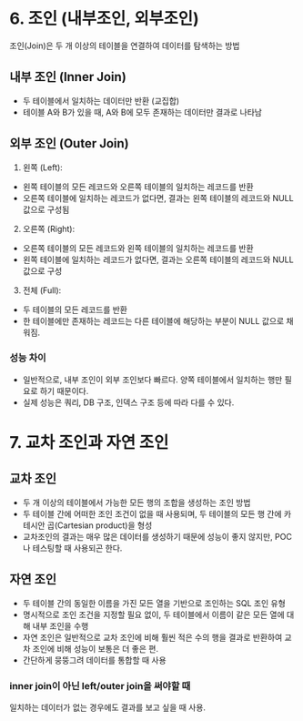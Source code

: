 # 6. 조인 (내부조인, 외부조인)
조인(Join)은 두 개 이상의 테이블을 연결하여 데이터를 탐색하는 방법

## 내부 조인 (Inner Join)
- 두 테이블에서 일치하는 데이터만 반환 (교집합)
- 테이블 A와 B가 있을 때, A와 B에 모두 존재하는 데이터만 결과로 나타남

## 외부 조인 (Outer Join)
1. 왼쪽 (Left): 
  - 왼쪽 테이블의 모든 레코드와 오른쪽 테이블의 일치하는 레코드를 반환
  - 오른쪽 테이블에 일치하는 레코드가 없다면, 결과는 왼쪽 테이블의 레코드와 NULL 값으로 구성됨
2. 오른쪽 (Right): 
  - 오른쪽 테이블의 모든 레코드와 왼쪽 테이블의 일치하는 레코드를 반환
  - 왼쪽 테이블에 일치하는 레코드가 없다면, 결과는 오른쪽 테이블의 레코드와 NULL 값으로 구성
3. 전체 (Full): 
  - 두 테이블의 모든 레코드를 반환
  - 한 테이블에만 존재하는 레코드는 다른 테이블에 해당하는 부분이 NULL 값으로 채워짐.

### 성능 차이
- 일반적으로, 내부 조인이 외부 조인보다 빠르다. 양쪽 테이블에서 일치하는 행만 필요로 하기 때문이다. 
- 실제 성능은 쿼리, DB 구조, 인덱스 구조 등에 따라 다를 수 있다. 

# 7. 교차 조인과 자연 조인
## 교차 조인
- 두 개 이상의 테이블에서 가능한 모든 행의 조합을 생성하는 조인 방법
- 두 테이블 간에 어떠한 조인 조건이 없을 때 사용되며, 두 테이블의 모든 행 간에 카테시안 곱(Cartesian product)을 형성
- 교차조인의 결과는 매우 많은 데이터를 생성하기 때문에 성능이 좋지 않지만, POC나 테스팅할 때 사용되곤 한다. 

## 자연 조인
- 두 테이블 간의 동일한 이름을 가진 모든 열을 기반으로 조인하는 SQL 조인 유형
- 명시적으로 조인 조건을 지정할 필요 없이, 두 테이블에서 이름이 같은 모든 열에 대해 내부 조인을 수행
- 자연 조인은 일반적으로 교차 조인에 비해 훨씬 적은 수의 행을 결과로 반환하여 교차 조인에 비해 성능이 보통은 더 좋은 편. 
- 간단하게 뭉뚱그려 데이터를 통합할 때 사용

### inner join이 아닌 left/outer join을 써야할 때
일치하는 데이터가 없는 경우에도 결과를 보고 싶을 때 사용. 